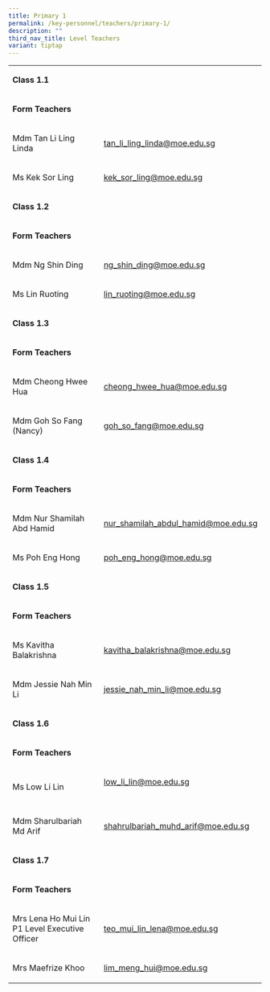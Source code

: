 ```yaml
---
title: Primary 1
permalink: /key-personnel/teachers/primary-1/
description: ""
third_nav_title: Level Teachers
variant: tiptap
---
```

<table style="minWidth: 50px">
<colgroup>
<col>
<col>
</colgroup>
<tbody>
<tr>
<td rowspan="1" colspan="2">
<p><strong>Class 1.1</strong>
</p>
</td>
</tr>
<tr>
<td rowspan="1" colspan="2">
<p><strong>Form Teachers</strong>
</p>
</td>
</tr>
<tr>
<td rowspan="1" colspan="1">
<p>Mdm Tan Li Ling Linda</p>
</td>
<td rowspan="1" colspan="1">
<p><a href="mailto:tan_li_ling_linda@moe.edu.sg" rel="noopener noreferrer nofollow" target="_blank">tan_li_ling_linda@moe.edu.sg</a>
</p>
</td>
</tr>
<tr>
<td rowspan="1" colspan="1">
<p>Ms Kek Sor Ling</p>
</td>
<td rowspan="1" colspan="1">
<p><a href="mailto:kek_sor_ling@moe.edu.sg" rel="noopener noreferrer nofollow" target="_blank">kek_sor_ling@moe.edu.sg</a>
</p>
</td>
</tr>
<tr>
<td rowspan="1" colspan="2">
<p><strong>Class 1.2</strong>
</p>
</td>
</tr>
<tr>
<td rowspan="1" colspan="2">
<p><strong>Form Teachers</strong>
</p>
</td>
</tr>
<tr>
<td rowspan="1" colspan="1">
<p>Mdm Ng Shin Ding</p>
</td>
<td rowspan="1" colspan="1">
<p><a href="mailto:ng_shin_ding@moe.edu.sg" rel="noopener noreferrer nofollow" target="_blank">ng_shin_ding@moe.edu.sg</a>
</p>
</td>
</tr>
<tr>
<td rowspan="1" colspan="1">
<p>Ms Lin Ruoting</p>
</td>
<td rowspan="1" colspan="1">
<p><a href="mailto:lin_ruoting@moe.edu.sg" rel="noopener noreferrer nofollow" target="_blank">lin_ruoting@moe.edu.sg</a>
</p>
</td>
</tr>
<tr>
<td rowspan="1" colspan="2">
<p><strong>Class 1.3</strong>
</p>
</td>
</tr>
<tr>
<td rowspan="1" colspan="2">
<p><strong>Form Teachers</strong>
</p>
</td>
</tr>
<tr>
<td rowspan="1" colspan="1">
<p>Mdm Cheong Hwee Hua</p>
</td>
<td rowspan="1" colspan="1">
<p><a href="mailto:cheong_hwee_hua@moe.edu.sg" rel="noopener noreferrer nofollow" target="_blank">cheong_hwee_hua@moe.edu.sg</a>
</p>
</td>
</tr>
<tr>
<td rowspan="1" colspan="1">
<p>Mdm Goh So Fang (Nancy)</p>
</td>
<td rowspan="1" colspan="1">
<p><a href="Goh_So_Fang@moe.edu.sg" rel="noopener noreferrer nofollow" target="_blank">goh_so_fang@moe.edu.sg</a>
</p>
</td>
</tr>
<tr>
<td rowspan="1" colspan="2">
<p><strong>Class 1.4</strong>
</p>
</td>
</tr>
<tr>
<td rowspan="1" colspan="2">
<p><strong>Form Teachers</strong>
</p>
</td>
</tr>
<tr>
<td rowspan="1" colspan="1">
<p>Mdm Nur Shamilah Abd Hamid</p>
</td>
<td rowspan="1" colspan="1">
<p><a href="mailto: nur_shamilah_abdul_hamid@moe.edu.sg" rel="noopener noreferrer nofollow" target="">nur_shamilah_abdul_hamid@moe.edu.sg</a>
</p>
</td>
</tr>
<tr>
<td rowspan="1" colspan="1">
<p>Ms Poh Eng Hong</p>
</td>
<td rowspan="1" colspan="1">
<p><a href="mailto:poh_eng_hong@moe.edu.sg" rel="noopener noreferrer nofollow" target="">poh_eng_hong@moe.edu.sg</a>
</p>
</td>
</tr>
<tr>
<td rowspan="1" colspan="2">
<p><strong>Class 1.5</strong>
</p>
</td>
</tr>
<tr>
<td rowspan="1" colspan="2">
<p><strong>Form Teachers</strong>
</p>
</td>
</tr>
<tr>
<td rowspan="1" colspan="1">
<p>Ms Kavitha Balakrishna</p>
</td>
<td rowspan="1" colspan="1">
<p><a href="mailto:kavitha_balakrishna@moe.edu.sg" rel="noopener noreferrer nofollow" target="">kavitha_balakrishna@moe.edu.sg</a>
</p>
</td>
</tr>
<tr>
<td rowspan="1" colspan="1">
<p>Mdm Jessie Nah Min Li</p>
</td>
<td rowspan="1" colspan="1">
<p><a href="mailto:jessie_nah_min_li@moe.edu.sg" rel="noopener noreferrer nofollow" target="">jessie_nah_min_li@moe.edu.sg</a>
</p>
</td>
</tr>
<tr>
<td rowspan="1" colspan="2">
<p><strong>Class 1.6</strong>
</p>
</td>
</tr>
<tr>
<td rowspan="1" colspan="2">
<p><strong>Form Teachers</strong>
</p>
</td>
</tr>
<tr>
<td rowspan="1" colspan="1">
<p>Ms Low Li Lin</p>
</td>
<td rowspan="1" colspan="1">
<p><a href="mailto:low_li_lin@moe.edu.sg" rel="noopener noreferrer nofollow" target="">low_li_lin@moe.edu.sg</a>
<br>
<br>
</p>
</td>
</tr>
<tr>
<td rowspan="1" colspan="1">
<p>Mdm Sharulbariah Md Arif</p>
</td>
<td rowspan="1" colspan="1">
<p><a href="mailto:shahrulbariah_muhd_arif@moe.edu.sg" rel="noopener noreferrer nofollow" target="">shahrulbariah_muhd_arif@moe.edu.sg</a>
</p>
</td>
</tr>
<tr>
<td rowspan="1" colspan="2">
<p><strong>Class 1.7</strong>
</p>
</td>
</tr>
<tr>
<td rowspan="1" colspan="2">
<p><strong>Form Teachers</strong>
</p>
</td>
</tr>
<tr>
<td rowspan="1" colspan="1">
<p>Mrs Lena Ho Mui Lin
<br>P1 Level Executive Officer</p>
</td>
<td rowspan="1" colspan="1">
<p><a href="mailto:teo_mui_lin_lena@moe.edu.sg" rel="noopener noreferrer nofollow" target="">teo_mui_lin_lena@moe.edu.sg</a>
</p>
</td>
</tr>
<tr>
<td rowspan="1" colspan="1">
<p>Mrs Maefrize Khoo</p>
</td>
<td rowspan="1" colspan="1">
<p><a href="mailto:lim_meng_hui@moe.edu.sg" rel="noopener noreferrer nofollow" target="">lim_meng_hui@moe.edu.sg</a>
</p>
</td>
</tr>
</tbody>
</table>
<p></p>